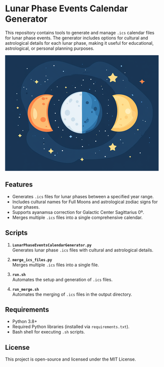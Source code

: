 # Lunar Phase Events Calendar Generator

This repository contains tools to generate and manage `.ics` calendar files for lunar phase events. The generator includes options for cultural and astrological details for each lunar phase, making it useful for educational, astrological, or personal planning purposes.

![Lunar Phase Events Calendar Generator](lunarPhaseEventsCalendarGenerator-small.png)

## Features

- Generates `.ics` files for lunar phases between a specified year range.
- Includes cultural names for Full Moons and astrological zodiac signs for lunar phases.
- Supports ayanamsa correction for Galactic Center Sagittarius 0º.
- Merges multiple `.ics` files into a single comprehensive calendar.

## Scripts

1. **`LunarPhaseEventsCalendarGenerator.py`**  
   Generates lunar phase `.ics` files with cultural and astrological details.

2. **`merge_ics_files.py`**  
   Merges multiple `.ics` files into a single file.

3. **`run.sh`**  
   Automates the setup and generation of `.ics` files.

4. **`run_merge.sh`**  
   Automates the merging of `.ics` files in the output directory.

## Requirements

- Python 3.8+
- Required Python libraries (installed via `requirements.txt`).
- Bash shell for executing `.sh` scripts.

## License

This project is open-source and licensed under the MIT License.
